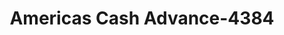 ---
f_zip-code: 64628
f_state-code: MO
title: Americas Cash Advance-4384
f_phone: 660-258-7645
f_city-only: Brookfield
f_address: 112 S Main Street Brookfield
f_location-unique-id: '4384'
slug: americas-cash-advance-4384
updated-on: '2024-05-30T13:46:58.046Z'
created-on: '2024-05-30T13:36:59.803Z'
published-on: '2024-05-30T13:54:32.469Z'
f_city-state: cms/city/brookfield-mo.md
f_company: cms/company/americas-cash-advance.md
f_state: cms/state/missouri.md
layout: '[payday-loan].html'
tags: payday-loan
---